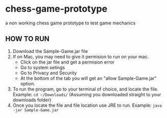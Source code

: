 # chess-game-prototype
a non working chess game prototype to test game mechanics


## HOW TO RUN
1. Download the Sample-Game.jar file
2. If on Mac, you may need to give it permision to run on your mac.
   * Click on the jar file and get a permision error
   * Go to system setings
   * Go to Privacy and Security
   * At the bottom of the tab you will get an "allow Sample-Game.jar" option.
3. To run the program, go to your terminal of choice, and locate the file.
   Example: `cd ~/Downloads/` (Assuming you downloaded straight to your downloads folder)
5. Once you locate the file and file location use JRE to run.
   Example: `java -jar Sample-Game.jar`
